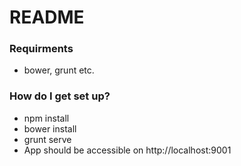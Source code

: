 # README #

### Requirments ###

* bower, grunt etc.

### How do I get set up? ###

* npm install
* bower install
* grunt serve
* App should be accessible on http://localhost:9001